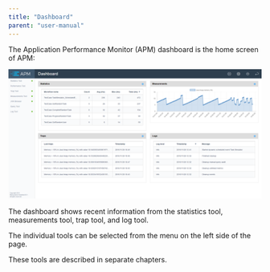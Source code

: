 ```yaml
---
title: "Dashboard"
parent: "user-manual"
---
```

The Application Performance Monitor (APM) dashboard is the home screen of APM:

 ![](attachments/Dashboard/Dashboard.png)

The dashboard shows recent information from the statistics tool, measurements tool, trap tool, and log tool.

The individual tools can be selected from the menu on the left side of the page.

These tools are described in separate chapters.


